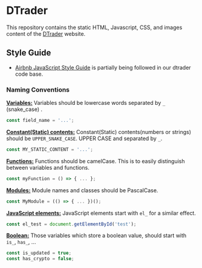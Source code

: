 # DTrader

This repository contains the static HTML, Javascript, CSS, and images content of the [DTrader](http://app.deriv.com/dtrader) website.

## Style Guide

-   [Airbnb JavaScript Style Guide](https://github.com/airbnb/javascript/blob/master/README.md) is partially being followed in our dtrader code base.

### Naming Conventions

<a id="naming-conventions-variables"></a>
**[Variables:](#naming-conventions-variables)** Variables should be lowercase words separated by `_` (snake_case) .

```JavaScript
const field_name = '...';
```

<a id="naming-conventions-constant-contents"></a>
**[Constant(Static) contents:](#naming-conventions-constant-contents)** Constant(Static) contents(numbers or strings) should be `UPPER_SNAKE_CASE`. UPPER CASE and separated by `_`.

```JavaScript
const MY_STATIC_CONTENT = '...';
```

<a id="naming-conventions-functions"></a>
**[Functions:](#naming-conventions-functions)** Functions should be camelCase. This is to easily distinguish between variables and functions.

```JavaScript
const myFunction = () => { ... };
```

<a id="naming-conventions-modules"></a>
**[Modules:](#naming-conventions-modules)** Module names and classes should be PascalCase.

```JavaScript
const MyModule = (() => { ... })();
```

<a id="naming-conventions-javascript-elements"></a>
**[JavaScript elements:](#naming-conventions-javascript-elements)** JavaScript elements start with `el_` for a similar effect.

```JavaScript
const el_test = document.getElementById('test');
```

<a id="naming-conventions-boolean"></a>
**[Boolean:](#naming-conventions-boolean)** Those variables which store a boolean value, should start with `is_`, `has_`, ...

```JavaScript
const is_updated = true;
const has_crypto = false;
```
